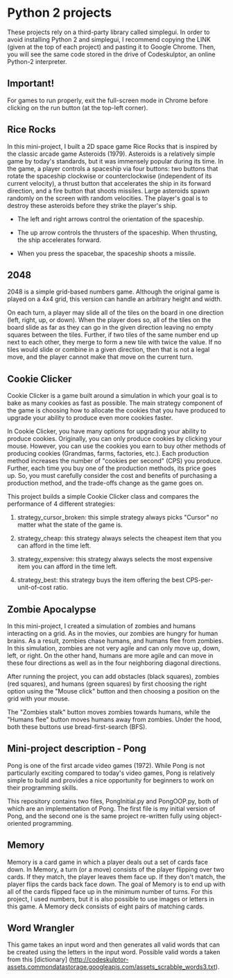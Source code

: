 # Python 2 projects
These projects rely on a third-party library called simplegui. In order to avoid installing Python 2 and simplegui, I recommend copying the LINK (given at the top of each project) and pasting it to Google Chrome. Then, you will see the same code stored in the drive of Codeskulptor, an online Python-2 interpreter.

## Important!
For games to run properly, exit the full-screen mode in Chrome before clicking on the run button (at the top-left corner).

## Rice Rocks
In this mini-project, I built a 2D space game Rice Rocks that is inspired by the classic arcade game Asteroids (1979). Asteroids is a relatively simple game by today's standards, but it was immensely popular during its time. In the game, a player controls a spaceship via four buttons: two buttons that rotate the spaceship clockwise or counterclockwise (independent of its current velocity), a thrust button that accelerates the ship in its forward direction, and a fire button that shoots missiles. Large asteroids spawn randomly on the screen with random velocities. The player's goal is to destroy these asteroids before they strike the player's ship.

* The left and right arrows control the orientation of the spaceship. 

* The up arrow controls the thrusters of the spaceship. When thrusting, the ship accelerates forward.

* When you press the spacebar, the spaceship shoots a missile.

## 2048
2048 is a simple grid-based numbers game. Although the original game is played on a 4x4 grid, this version can handle an arbitrary height and width.

On each turn, a player may slide all of the tiles on the board in one direction (left, right, up, or down). When the player does so, all of the tiles on the board slide as far as they can go in the given direction leaving no empty squares between the tiles. Further, if two tiles of the same number end up next to each other, they merge to form a new tile with twice the value. If no tiles would slide or combine in a given direction, then that is not a legal move, and the player cannot make that move on the current turn.

## Cookie Clicker
Cookie Clicker is a game built around a simulation in which your goal is to bake as many cookies as fast as possible. The main strategy component of the game is choosing how to allocate the cookies that you have produced to upgrade your ability to produce even more cookies faster. 

In Cookie Clicker, you have many options for upgrading your ability to produce cookies. Originally, you can only produce cookies by clicking your mouse. However, you can use the cookies you earn to buy other methods of producing cookies (Grandmas, farms, factories, etc.). Each production method increases the number of "cookies per second" (CPS) you produce. Further, each time you buy one of the production methods, its price goes up. So, you must carefully consider the cost and benefits of purchasing a production method, and the trade-offs change as the game goes on.

This project builds a simple Cookie Clicker class and compares the performance of 4 different strategies:

1) strategy_cursor_broken: this simple strategy always picks "Cursor" no matter what the state of the game is.

2) strategy_cheap: this strategy always selects the cheapest item that you can afford in the time left.

3) strategy_expensive: this strategy always selects the most expensive item you can afford in the time left.

4) strategy_best: this strategy buys the item offering the best CPS-per-unit-of-cost ratio.

## Zombie Apocalypse
In this mini-project, I created a simulation of zombies and humans interacting on a grid. As in the movies, our zombies are hungry for human brains. As a result, zombies chase humans, and humans flee from zombies. In this simulation, zombies are not very agile and can only move up, down, left, or right. On the other hand, humans are more agile and can move in these four directions as well as in the four neighboring diagonal directions.

After running the project, you can add obstacles (black squares), zombies (red squares), and humans (green squares) by first choosing the right option using the "Mouse click" button and then choosing a position on the grid with your mouse.

The "Zombies stalk" button moves zombies towards humans, while the "Humans flee" button moves humans away from zombies. Under the hood, both these buttons use bread-first-search (BFS).

## Mini-project description - Pong
Pong is one of the first arcade video games (1972). While Pong is not particularly exciting compared to today's video games, Pong is relatively simple to build and provides a nice opportunity for beginners to work on their programming skills.

This repository contains two files, PongInitial.py and PongOOP.py, both of which are an implementation of Pong. The first file is my initial version of Pong, and the second one is the same project re-written fully using object-oriented programming.

## Memory
Memory is a card game in which a player deals out a set of cards face down. In Memory, a turn (or a move) consists of the player flipping over two cards. If they match, the player leaves them face up. If they don't match, the player flips the cards back face down. The goal of Memory is to end up with all of the cards flipped face up in the minimum number of turns. For this project, I used numbers, but it is also possible to use images or letters in this game. A Memory deck consists of eight pairs of matching cards.

## Word Wrangler
This game takes an input word and then generates all valid words that can be created using the letters in the input word. Possible valid words a taken from this [dictionary] (http://codeskulptor-assets.commondatastorage.googleapis.com/assets_scrabble_words3.txt).
